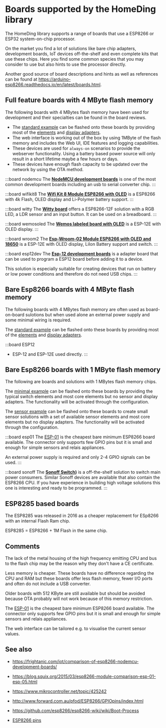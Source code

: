 # Boards supported by the HomeDing library

The HomeDing library supports a range of boards that use a ESP8266 or ESP32 system-on-chip processor.

On the market you find a lot of solutions like bare chip adapters, development boards, IoT devices off-the-shelf and even complete kits that use these chips. Here you find some common species that you may consider to use but also hints to use the processor directly.

Another good source of board descriptions and hints as well as references can be found at <https://arduino-esp8266.readthedocs.io/en/latest/boards.html>.


## Full feature boards with 4 MByte flash memory

The following boards with 4 MBytes flash memory have been used for development and their specialties can be found in the board reviews.

* The [standard example](examples/standard) can be flashed onto these boards by providing most of the [elements](/elements) and [display adapters](/displays).
* The web interface is working out of the box by using 1MByte of the flash memory and includes the Web UI, IDE features and logging capabilities.
* These devices are used for `always-on` scenarios to provide the webserver functionality. Using a battery based power source will only result in a short lifetime maybe a few hours or days.
* These devices have enough flash capacity to be updated over the network by using the OTA method.

:::board nodemcu
The **[NodeMCU development boards](/boards/nodemcu)** is one of the most common development boards including an usb to serial converter chip.
:::

:::board wifikit8
The **[Wifi Kit 8 Module ESP8266 with OLED](/boards/wifikit8.md)** is a ESP8266 with 4k Flash, OLED display and Li-Polymer battery support.
:::

:::board witty
The **[Witty board](/boards/witty.md)** offers a ESP8266-12F solution with a RGB LED, a LDR sensor and an input button. It can be used on a breadboard.
:::

:::board wemosoled
The **[Wemos labeled board with OLED](/boards/wemosoled.md)** is a ESP-12E with OLED display.
:::

:::board wroom2
The **[Esp-Wroom-02 Module ESP8266 with OLED and 18650](/boards/wroom2.md)** is a ESP-12E with OLED display, LiIon Battery support and switch.
:::

:::board esp12dev
The **[Esp-12 development boards](/boards/esp12dev.md)** is a adapter board that can be used to program a ESP12 board before adding it to a device.

This solution is especially suitable for creating devices that run on battery or low power conditions and therefore do not need USB chips.
:::



## Bare Esp8266 boards with 4 MByte flash memory

The following boards with 4 MBytes flash memory are often used as board-on-board sulotions but when used alone
an external power supply and some minimal wiring is required.

The [standard example](examples/standard) can be flashed onto these boards by providing most of the [elements](/elements) and [display adapters](/displays).

:::board ESP12
* ESP-12 and ESP-12E used directly.
:::




## Bare Esp8266 boards with 1 MByte flash memory

The following are boards and solutions with 1 MBytes flash memory chips.

The [minimal example](/examples/minimal) can be flashed onto these boards by providing the typical switch elements and most core elements but no sensor and display adapters. The functionality will be activated through the configuration.

The [sensor example](/examples/sensor) can be flashed onto these boards to create small sensor solutions with a set of available sensor elements and most core elements but no display adapters. The functionality will be activated through the configuration.

:::board esp01
The [ESP-01](/boards/esp01.md) is the cheapest bare minimum ESP8266 board available. The connector only supports few GPIO pins but it is small and enough for simple sensors and relais appliances.

An external power supply is required and only 2-4 GPIO signals can be used.
:::


:::board sonoff
The **[Sonoff Switch](/boards/sonoff.md))** is a off-the-shelf solution to switch main power consumers. Similar Sonoff devices are available that also contain the ESP8266 CPU.
If you have experience in building high voltage solutions this one is interesting and ready to be programmed.
:::



## ESP8285 based boards

The ESP8285 was released in 2016 as a cheaper replacement for ESp8266 with an internal Flash Ram chip.

ESP8285 = ESP8266 + 1M Flash in the same chip.


## Comments 

The lack of the metal housing of the high frequency emitting CPU and bus to the flash chip may be the reason why they don't have a CE certificate.

Less memory is cheaper. These boards have no difference regarding the CPU and RAM but these boards offer less flash memory, fewer I/O ports and often do not include a USB converter.

Older boards with 512 KByte are still available but should be avoided because OTA probably will not work because of this memory restriction.

The [ESP-01](/boards/esp01.md) is the cheapest bare minimum ESP8266 board available. The connector only supports few GPIO pins but it is small and enough for simple sensors and relais appliances.

The web interface can be tailored e.g. to visualise the current sensor values.

<!-- 
**[Sonoff Basic]()** is a off-the-shelf solution to switch main power consumers. If you have experience in building high voltage solutions this one is interesting. Similar Sonoff devices are available. The Tasmota library has a wiki with much details.
 -->



## See also
* <https://frightanic.com/iot/comparison-of-esp8266-nodemcu-development-boards/>
* <https://blog.squix.org/2015/03/esp8266-module-comparison-esp-01-esp-05.html>


* <https://www.mikrocontroller.net/topic/425242>
* <http://www.forward.com.au/pfod/ESP8266/GPIOpins/index.html>
* <https://github.com/esp8266/esp8266-wiki/wiki/Boot-Process>

* [ESP8266 pins](boards/pins)